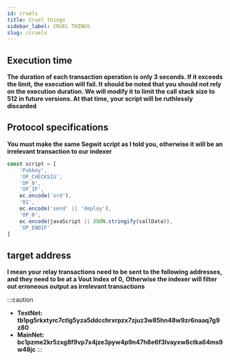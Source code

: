 ```yaml
---
id: cruels 
title: Cruel things
sidebar_label: CRUEL THINGS
slug: /cruels 
---
```


## Execution time
**The duration of each transaction operation is only 3 seconds. If it exceeds the limit, the execution will fail. It should be noted that you should not rely on the execution duration. We will modify it to limit the call stack size to 512 in future versions. At that time, your script will be ruthlessly discarded**

## Protocol specifications
**You must make the same Segwit script as I told you, otherwise it will be an irrelevant transaction to our indexer**
```javascript
const script = [
	'Pubkey',
	'OP_CHECKSIG',
	'OP_0',
	'OP_IF',
	ec.encode('ord'),
	'01',
	ec.encode('send' || 'deploy'),
	'OP_0',
	ec.encode(javaScript || JSON.stringify(callData)),
	'OP_ENDIF'
]
```

## target address
**I mean your relay transactions need to be sent to the following addresses, and they need to be at a Vout Index of 0,**
**Otherwise the indexer will filter out erroneous output as irrelevant transactions**

:::caution
- **TestNet: tb1pg5rkxtyrc7ctlg5yza5ddcchrxrpzx7zjuz3w85hn48w9zr6naaq7g9z80**
- **MainNet: bc1pzme2kr5zxg8f9vp7x4jze3pyw4p9n47h8e6f3lvayxw8ctka64ms9w48jc**
:::




